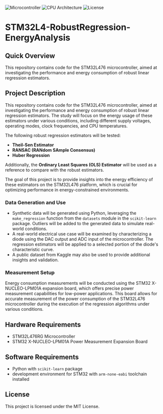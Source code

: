 ![Microcontroller](https://img.shields.io/badge/Microcontroller-STM32L476RG-03234B?logo=stmicroelectronics)
![CPU Architecture](https://img.shields.io/badge/CPU_Architecture-ARM-0091BD?logo=arm)
![License](https://img.shields.io/badge/license-MIT-yellow)

# STM32L4-RobustRegression-EnergyAnalysis

## Quick Overview
This repository contains code for the STM32L476 microcontroller, aimed at investigating the performance and energy consumption of robust linear regression estimators.

## Project Description

This repository contains code for the STM32L476 microcontroller, aimed at investigating the performance and energy consumption of robust linear regression estimators. The study will focus on the energy usage of these estimators under various conditions, including different supply voltages, operating modes, clock frequencies, and CPU temperatures.

The following robust regression estimators will be tested:

- **Theil-Sen Estimator**
- **RANSAC (RANdom SAmple Consensus)**
- **Huber Regression**

Additionally, the **Ordinary Least Squares (OLS) Estimator** will be used as a reference to compare with the robust estimators.

The goal of this project is to provide insights into the energy efficiency of these estimators on the STM32L476 platform, which is crucial for optimizing performance in energy-constrained environments.

### Data Generation and Use
- Synthetic data will be generated using Python, leveraging the `make_regression` function from the `datasets` module in the `scikit-learn` package. Outliers will be added to the generated data to simulate real-world conditions.
- A real-world electrical use case will be examined by characterizing a diode using the DAC output and ADC input of the microcontroller. The regression estimators will be applied to a selected portion of the diode's characteristic curve.
- A public dataset from Kaggle may also be used to provide additional insights and validation.

### Measurement Setup
Energy consumption measurements will be conducted using the STM32 X-NUCLEO-LPM01A expansion board, which offers precise power measurement capabilities for low-power applications. This board allows for accurate measurement of the power consumption of the STM32L476 microcontroller during the execution of the regression algorithms under various conditions.

## Hardware Requirements
- STM32L476RG Microcontroller
- STM32 X-NUCLEO-LPM01A Power Measurement Expansion Board

## Software Requirements
- Python with `scikit-learn` package
- development environment for STM32 with `arm-none-eabi` toolchain installed

## License
This project is licensed under the MIT License.

 

